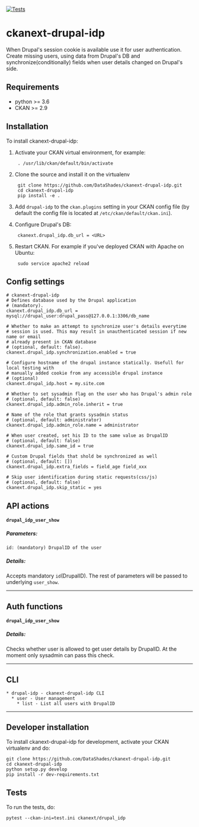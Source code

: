 [![Tests](https://github.com/DataShades/ckanext-drupal-idp/workflows/Tests/badge.svg?branch=main)](https://github.com/DataShades/ckanext-drupal-idp/actions)

# ckanext-drupal-idp

When Drupal's session cookie is available use it for user authentication. Create missing users, using data from Drupal's DB and synchronize(conditionally) fields when user details changed on Drupal's side.


## Requirements

* python >= 3.6
* CKAN >= 2.9


## Installation

To install ckanext-drupal-idp:

1. Activate your CKAN virtual environment, for example:

		. /usr/lib/ckan/default/bin/activate

2. Clone the source and install it on the virtualenv

		git clone https://github.com/DataShades/ckanext-drupal-idp.git
		cd ckanext-drupal-idp
		pip install -e .

3. Add `drupal-idp` to the `ckan.plugins` setting in your CKAN
   config file (by default the config file is located at
   `/etc/ckan/default/ckan.ini`).

4. Configure Drupal's DB:

		ckanext.drupal_idp.db_url = <URL>

4. Restart CKAN. For example if you've deployed CKAN with Apache on Ubuntu:

		sudo service apache2 reload


## Config settings

	# ckanext-drupal-idp
	# Defines database used by the Drupal application
	# (mandatory).
	ckanext.drupal_idp.db_url = mysql://drupal_user:drupal_pass@127.0.0.1:3306/db_name

	# Whether to make an attempt to synchronize user's details everytime
	# session is used. This may result in unauthenticated session if new name or email
	# already present in CKAN database
	# (optional, default: false).
	ckanext.drupal_idp.synchronization.enabled = true

	# Configure hostname of the drupal instance statically. Usefull for local testing with
	# manually added cookie from any accessible drupal instance
	# (optional)
	ckanext.drupal_idp.host = my.site.com

	# Whether to set sysadmin flag on the user who has Drupal's admin role
	# (optional, default: false)
	ckanext.drupal_idp.admin_role.inherit = true

	# Name of the role that grants sysadmin status
	# (optional, default: administrator)
	ckanext.drupal_idp.admin_role.name = administrator

	# When user created, set his ID to the same value as DrupalID
	# (optional, default: false)
	ckanext.drupal_idp.same_id = true

	# Custom Drupal fields that shold be synchronized as well
	# (optional, default: [])
    ckanext.drupal_idp.extra_fields = field_age field_xxx

	# Skip user identification during static requests(css/js)
	# (optional, default: false)
    ckanext.drupal_idp.skip_static = yes

## API actions

#### `drupal_idp_user_show`

##### Parameters:

    id: (mandatory) DrupalID of the user

##### Details:

Accepts mandatory `id`(DrupalID). The rest of parameters will be
passed to underlying `user_show`.

---

## Auth functions

#### `drupal_idp_user_show`

##### Details:

Checks whether user is allowed to get user details by DrupalID. At the
moment only sysadmin can pass this check.

---

## CLI

    * drupal-idp - ckanext-drupal-idp CLI
      * user - User management
        * list - List all users with DrupalID

---

## Developer installation

To install ckanext-drupal-idp for development, activate your CKAN virtualenv and
do:

    git clone https://github.com/DataShades/ckanext-drupal-idp.git
    cd ckanext-drupal-idp
    python setup.py develop
    pip install -r dev-requirements.txt


## Tests

To run the tests, do:

    pytest --ckan-ini=test.ini ckanext/drupal_idp
